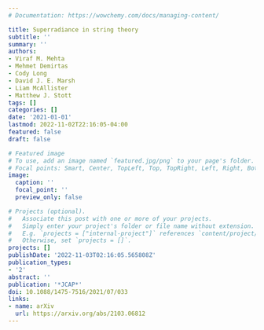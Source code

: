 ```yaml
---
# Documentation: https://wowchemy.com/docs/managing-content/

title: Superradiance in string theory
subtitle: ''
summary: ''
authors:
- Viraf M. Mehta
- Mehmet Demirtas
- Cody Long
- David J. E. Marsh
- Liam McAllister
- Matthew J. Stott
tags: []
categories: []
date: '2021-01-01'
lastmod: 2022-11-02T22:16:05-04:00
featured: false
draft: false

# Featured image
# To use, add an image named `featured.jpg/png` to your page's folder.
# Focal points: Smart, Center, TopLeft, Top, TopRight, Left, Right, BottomLeft, Bottom, BottomRight.
image:
  caption: ''
  focal_point: ''
  preview_only: false

# Projects (optional).
#   Associate this post with one or more of your projects.
#   Simply enter your project's folder or file name without extension.
#   E.g. `projects = ["internal-project"]` references `content/project/deep-learning/index.md`.
#   Otherwise, set `projects = []`.
projects: []
publishDate: '2022-11-03T02:16:05.565808Z'
publication_types:
- '2'
abstract: ''
publication: '*JCAP*'
doi: 10.1088/1475-7516/2021/07/033
links:
- name: arXiv
  url: https://arxiv.org/abs/2103.06812
---
```

